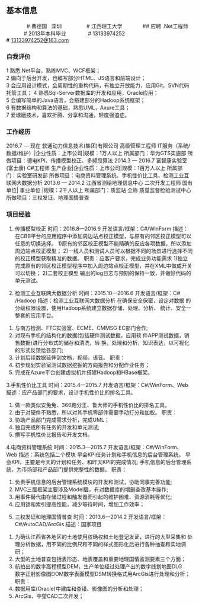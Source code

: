 ## 基本信息
               # 曹德国    深圳  
               # 江西理工大学              ## 应聘 .Net工程师
               # 2013年本科毕业
               # 13133974252
               # 13133974252@163.com

### 自我评价

1  熟悉.Net平台，熟练MVC、WCF框架；  
2  偏向于后台开发，也编写部分HTML、JS语言和前端设计；  
3  会应用设计模式，会周期性的重构代码，有独立开放能力，应用Git、SVN代码托管工具；
4  熟悉Sql-Server数据库的开发和应用，Oracle应用；  
5  会编写简单的Java语言，会搭建部分的Hadoop系统框架；  
6  有数据结构和算法的基础，熟悉UML，Axure工具；  
7  爱琢磨技术，喜欢折腾、分享和沟通，轻度强迫症。

### 工作经历
2016.7 — 现在   软通动力信息技术(集团)有限公司
高级管理工程师
IT服务（系统/数据/维护）|企业性质：上市公司|规模：1万人以上
所属部门：华为GTS实施部
所做项目：德电KPI、传播模型校正、多频段算法
2014.3 — 2016.7  富智康实验室 (富士康)
C#工程师
生产企业|企业性质：上市公司|规模：1百万人以上
所属部门：实验室研发部
所做项目：电商资料管理系统、手机性价比工具、检测工业互联网大数据分析
2013.6 — 2014.2  江西省测绘地理信息中心
二次开发工程师
国有单位| 事业单位 |规模：2千人以上
所属部门：质监站 全称 质量监督检验测试中心
所做项目：三权发证、地理国情普查

### 项目经验
1. 传播模型校正
时间：2016.8—2016.9
开发语言/框架：C#/WinForm
描述：在CBB平台的应用程序中添加周边站点校正模型，与原有的邻区校正模型可以任意的切换选择。
1)原有的邻区校正模型不能精确的反应各项数据，所以添加周边站点校正模型；
2)一线人员和测试人员可以根据不同的场景进行选择不同的校正模型获取精准的数据。
职责：应客户要求，完成业务功能需求
1)独立完成原有的邻区校正模型程序中加入周边站点校正模型，并在XML中做成开关可以切换；
2)二套校正模型 输出的log日志与预期的保持一致，并做好代码的单元测试。

2. 检测工业互联网大数据分析
时间：2015.10—2016.6
开发语言/框架：C# /Hadoop
描述：检测工业互联网大数据分析 在确保安全保密，设定对数据
的分级权限设置，使用Hadoop系统建立数据存储、处理、分析、
统计、安全一整套的应用平台。
1) 与南方检测、FTC实验室、ECME、CMMSG EC部门合作;  
2) 对现有手机的结构化的数据(包括硬件测试数据，应用软
件APP测试数据，销售数据)进行分布式的储存和清洗，转
换，处理和分析，知识表达，以可视化的形式反馈给各部门;
3) 计划后续数据延伸到文档，视频，语音。
职责： 
1) 初步规划实验室测试数据挖掘的方向报告和分配作业任务；
2) 完成在Azure平台创建虚拟机并搭建Hadoop和HBase框架。

3.手机性价比工具
时间：2015.4—2015.7
开发语言/框架：C#/WinForm、Web
描述：应产品部门的要求，设计手机性价比的排名工具。
1) 做一款类似安兔兔、360跑分王、鲁大师的手机性价比的排名工具。
2) 由于对硬件不熟悉，所以对其手机零部件需要手动打分和加权。
职责：
1) 协助产品部门完成需求分析，完成UML；
2) 独自完成所有任务的开发和单元测试;
3) 撰写手机性价比报告和开发文档。

4.电商资料管理系统
时间：2015.3—2015.7
开发语言/框架：C#/WinForm、Web
描述：系统包括二个模块 早会KPI任务计划和手机信息的后台管理系统。
早会KPI，主要是今天的计划和任务、和昨天KPI的完成情况;
手机信息的后台管理系统，为市场部和产品部门提供完整性的数据。
职责：
1) 负责手机信息的后台管理系统模块的开发和测试，协助同事完善功能;
2) MVC三层框架主要涉及Model层，有对数据库的增删查改基本操作;
3) 用事件替代由存储过程和触发器而引起的维护困难、资源消耗等优化;
4) 应用锁和索引提高性能，减少等待时间，增加工作效率；

5. 三权发证和地理国情普查
时间：2013.6—2014.2
开发语言/框架：C#/AutoCAD/ArcGis
描述：国家项目
1) 为确认江西省各地区的土地使用权确权和土地登记发证，进行的大型采集和
处理分析数据，用不同的比例尺和不同的样式图形化后进行各种抽查和实地调研；
2) 大型的土地普查包括表形态、地表覆盖和重要地理国情监测要素三个方面；
3) 航拍出的数字高程模型DEM，生产单位经过处理产出的数字线划地图DLG  
数字正射影像图DOM数字表面模型DSM转换格式用ArcGis进行处理和分析；
职责：
1) 数据用库(Oracle)中建库和查错、影像图的分析和处理；
2) ArcGis、中望CAD二次开发；

